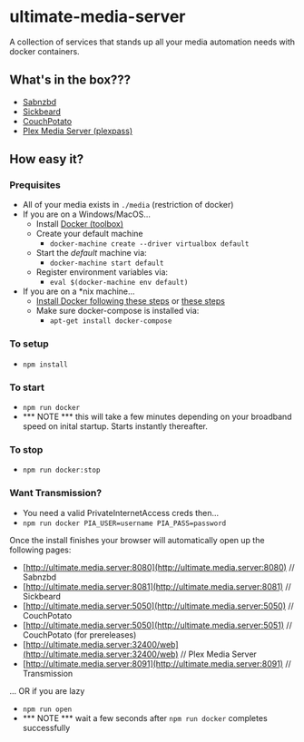 # ultimate-media-server
A collection of services that stands up all your media automation needs with docker containers.

## What's in the box???
* [Sabnzbd](http://sabnzbd.org)
* [Sickbeard](http://sickbeard.com)
* [CouchPotato](https://couchpota.to)
* [Plex Media Server (plexpass)](https://plex.tv)

## How easy it?

### Prequisites
* All of your media exists in `./media` (restriction of docker)
* If you are on a Windows/MacOS...
  * Install [Docker (toolbox)](https://www.docker.com/toolbox)
  * Create your default machine
    * `docker-machine create --driver virtualbox default`
  * Start the _default_ machine via:
    * `docker-machine start default`
  * Register environment variables via:
    * `eval $(docker-machine env default)`
* If you are on a *nix machine...
  * [Install Docker following these steps](https://docs.docker.com/linux/step_one/) or [these steps](https://docs.docker.com/linux/step_one/)
  * Make sure docker-compose is installed via:
    * `apt-get install docker-compose`

### To setup
* `npm install`

### To start
* `npm run docker`
* *** NOTE *** this will take a few minutes depending on your broadband speed on inital startup. Starts instantly thereafter.

### To stop
* `npm run docker:stop`

### Want Transmission?

* You need a valid PrivateInternetAccess creds then...
* `npm run docker PIA_USER=username PIA_PASS=password`

Once the install finishes your browser will automatically open up the following pages:

* [http://ultimate.media.server:8080](http://ultimate.media.server:8080) // Sabnzbd
* [http://ultimate.media.server:8081](http://ultimate.media.server:8081) // Sickbeard
* [http://ultimate.media.server:5050](http://ultimate.media.server:5050) // CouchPotato
* [http://ultimate.media.server:5050](http://ultimate.media.server:5051) // CouchPotato (for prereleases)
* [http://ultimate.media.server:32400/web](http://ultimate.media.server:32400/web) // Plex Media Server
* [http://ultimate.media.server:8091](http://ultimate.media.server:8091) // Transmission

... OR if you are lazy
* `npm run open`
* *** NOTE *** wait a few seconds after `npm run docker` completes successfully
